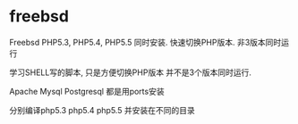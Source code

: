 freebsd
=======

Freebsd PHP5.3, PHP5.4, PHP5.5 同时安装. 快速切换PHP版本. 非3版本同时运行

学习SHELL写的脚本, 只是方便切换PHP版本 并不是3个版本同时运行.

Apache Mysql Postgresql 都是用ports安装

分别编译php5.3 php5.4 php5.5 并安装在不同的目录
